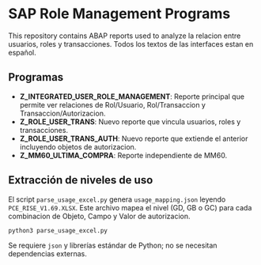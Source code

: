 # SAP Role Management Programs

This repository contains ABAP reports used to analyze la relacion entre usuarios, roles y transacciones.  Todos los textos de las interfaces estan en español.

## Programas

- **Z_INTEGRATED_USER_ROLE_MANAGEMENT**: Reporte principal que permite ver relaciones de Rol/Usuario, Rol/Transaccion y Transaccion/Autorizacion.
- **Z_ROLE_USER_TRANS**: Nuevo reporte que vincula usuarios, roles y transacciones.
- **Z_ROLE_USER_TRANS_AUTH**: Nuevo reporte que extiende el anterior incluyendo objetos de autorizacion.
- **Z_MM60_ULTIMA_COMPRA**: Reporte independiente de MM60.

## Extracción de niveles de uso

El script `parse_usage_excel.py` genera `usage_mapping.json` leyendo `PCE_RISE_V1.69.XLSX`. Este archivo mapea el nivel (GD, GB o GC) para cada combinacion de Objeto, Campo y Valor de autorizacion.

```bash
python3 parse_usage_excel.py
```

Se requiere `json` y librerías estándar de Python; no se necesitan dependencias externas.
